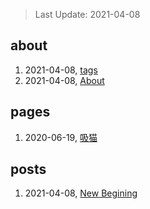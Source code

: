 > Last Update: 2021-04-08

## about
1. 2021-04-08, [tags](about/tags.md)
1. 2021-04-08, [About](about/me.md)
## pages
1. 2020-06-19, [吸猫](pages/吸猫.md)
## posts
1. 2021-04-08, [New Begining](posts/bookmarks.md)
